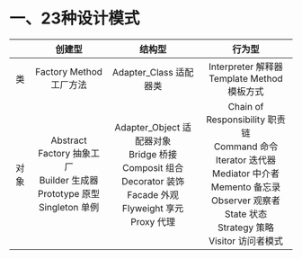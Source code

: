 

# 一、23种设计模式
|        | 创建型 | 结构型 | 行为型 |
| :----: | :----: | :----: | :----: |
| 类     | Factory Method 工厂方法 | Adapter_Class 适配器类 | Interpreter 解释器<br>Template Method 模板方式 |
| 对象   | Abstract Factory 抽象工厂<br>Builder 生成器<br>Prototype 原型<br>Singleton 单例 | Adapter_Object 适配器对象<br>Bridge 桥接<br>Composit 组合<br>Decorator 装饰<br>Facade 外观<br>Flyweight 享元<br>Proxy 代理 | Chain of Responsibility 职责链<br>Command 命令<br>Iterator 迭代器<br>Mediator 中介者<br>Memento 备忘录<br>Observer 观察者<br>State 状态<br>Strategy 策略<br>Visitor 访问者模式 |
